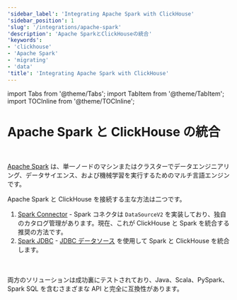```yaml
---
'sidebar_label': 'Integrating Apache Spark with ClickHouse'
'sidebar_position': 1
'slug': '/integrations/apache-spark'
'description': 'Apache SparkとClickHouseの統合'
'keywords':
- 'clickhouse'
- 'Apache Spark'
- 'migrating'
- 'data'
'title': 'Integrating Apache Spark with ClickHouse'
---
```


import Tabs from '@theme/Tabs';
import TabItem from '@theme/TabItem';
import TOCInline from '@theme/TOCInline';


# Apache Spark と ClickHouse の統合

<br/>

[Apache Spark](https://spark.apache.org/) は、単一ノードのマシンまたはクラスターでデータエンジニアリング、データサイエンス、および機械学習を実行するためのマルチ言語エンジンです。

Apache Spark と ClickHouse を接続する主な方法は二つです。

1. [Spark Connector](./apache-spark/spark-native-connector) - Spark コネクタは `DataSourceV2` を実装しており、独自のカタログ管理があります。現在、これが ClickHouse と Spark を統合する推奨の方法です。
2. [Spark JDBC](./apache-spark/spark-jdbc) - [JDBC データソース](https://spark.apache.org/docs/latest/sql-data-sources-jdbc.html) を使用して Spark と ClickHouse を統合します。

<br/>
<br/>
両方のソリューションは成功裏にテストされており、Java、Scala、PySpark、Spark SQL を含むさまざまな API と完全に互換性があります。
